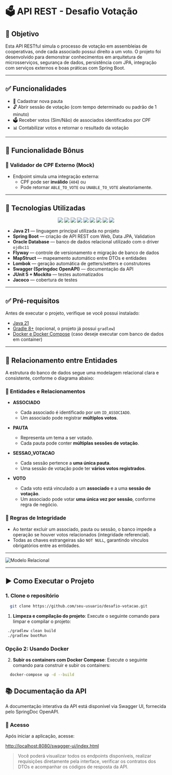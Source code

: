 # 🗳️ API REST - Desafio Votação


## 📌 Objetivo

Esta API RESTful simula o processo de votação em assembleias de cooperativas, onde cada associado possui direito a um voto. O projeto foi desenvolvido para demonstrar conhecimentos em arquitetura de microsserviços, segurança de dados, persistência com JPA, integração com serviços externos e boas práticas com Spring Boot.

---

## ✅ Funcionalidades

- 📄 Cadastrar nova pauta
- 🔓 Abrir sessão de votação (com tempo determinado ou padrão de 1 minuto)
- 🗳️ Receber votos (Sim/Não) de associados identificados por CPF
- 📊 Contabilizar votos e retornar o resultado da votação

---

## 🧪 Funcionalidade Bônus

### 🧩 Validador de CPF Externo (Mock)

- Endpoint simula uma integração externa:
  - CPF pode ser **inválido** (`404`) ou
  - Pode retornar `ABLE_TO_VOTE` ou `UNABLE_TO_VOTE` aleatoriamente.

---

## 🚀 Tecnologias Utilizadas

<p align="center">
  <img src="https://img.shields.io/badge/Java_21-ED8B00?style=for-the-badge&logo=java&logoColor=white" />
  <img src="https://img.shields.io/badge/Spring_Boot-6DB33F?style=for-the-badge&logo=springboot&logoColor=white" />
  <img src="https://img.shields.io/badge/Oracle_DB-F80000?style=for-the-badge&logo=oracle&logoColor=white" />
  <img src="https://img.shields.io/badge/Flyway-CC0200?style=for-the-badge&logo=flyway&logoColor=white" />
  <img src="https://img.shields.io/badge/MapStruct-FFB300?style=for-the-badge" />
  <img src="https://img.shields.io/badge/Lombok-4B8BBE?style=for-the-badge" />
  <img src="https://img.shields.io/badge/Swagger-85EA2D?style=for-the-badge&logo=swagger&logoColor=black" />
  <img src="https://img.shields.io/badge/JUnit_5-25A162?style=for-the-badge&logo=junit5&logoColor=white" />
  <img src="https://img.shields.io/badge/Jacoco-EC1C24?style=for-the-badge" />
</p>

- **Java 21** — linguagem principal utilizada no projeto
- **Spring Boot** — criação de API REST com Web, Data JPA, Validation
- **Oracle Database** — banco de dados relacional utilizado com o driver `ojdbc11`
- **Flyway** — controle de versionamento e migração de banco de dados
- **MapStruct** — mapeamento automático entre DTOs e entidades
- **Lombok** — geração automática de getters/setters e construtores
- **Swagger (Springdoc OpenAPI)** — documentação da API
- **JUnit 5 + Mockito** — testes automatizados
- **Jacoco** — cobertura de testes

---

## ✅ Pré-requisitos

Antes de executar o projeto, verifique se você possui instalado:

- [Java 21](https://www.oracle.com/java/technologies/javase/jdk21-archive-downloads.html)
- [Gradle 8+](https://gradle.org/install/) (opcional, o projeto já possui `gradlew`)
- [Docker e Docker Compose](https://docs.docker.com/compose/) (caso deseje executar com banco de dados em container)

---
## 🔗 Relacionamento entre Entidades

A estrutura do banco de dados segue uma modelagem relacional clara e consistente, conforme o diagrama abaixo:

### 🧩 Entidades e Relacionamentos

- **ASSOCIADO**
    - Cada associado é identificado por um `ID_ASSOCIADO`.
    - Um associado pode registrar **múltiplos votos**.

- **PAUTA**
    - Representa um tema a ser votado.
    - Cada pauta pode conter **múltiplas sessões de votação**.

- **SESSAO_VOTACAO**
    - Cada sessão pertence a **uma única pauta**.
    - Uma sessão de votação pode ter **vários votos registrados**.

- **VOTO**
    - Cada voto está vinculado a um **associado** e a uma **sessão de votação**.
    - Um associado pode votar **uma única vez por sessão**, conforme regra de negócio.

### 🔐 Regras de Integridade

- Ao tentar excluir um associado, pauta ou sessão, o banco impede a operação se houver votos relacionados (integridade referencial).
- Todas as chaves estrangeiras são `NOT NULL`, garantindo vínculos obrigatórios entre as entidades.

---
![Modelo Relacional](./1c28145f-d571-4c45-98ef-e8dada45a88d.png)
___

## ▶️ Como Executar o Projeto

### 1. Clone o repositório

```bash
  git clone https://github.com/seu-usuario/desafio-votacao.git
```

1. **Limpeza e compilação do projeto**:
   Execute o seguinte comando para limpar e compilar o projeto:

```bash
 ./gradlew clean build
 ./gradlew bootRun
 ```

### Opção 2: Usando Docker

2. **Subir os containers com Docker Compose**:
   Execute o seguinte comando para construir e subir os containers:

```bash
  docker-compose up -d --build
```
## 📚 Documentação da API

A documentação interativa da API está disponível via Swagger UI, fornecida pelo SpringDoc OpenAPI.

### 🔗 Acesso

Após iniciar a aplicação, acesse:

[http://localhost:8080/swagger-ui/index.html](http://localhost:8080/swagger-ui/index.html)

> Você poderá visualizar todos os endpoints disponíveis, realizar requisições diretamente pela interface, verificar os contratos dos DTOs e acompanhar os códigos de resposta da API.




